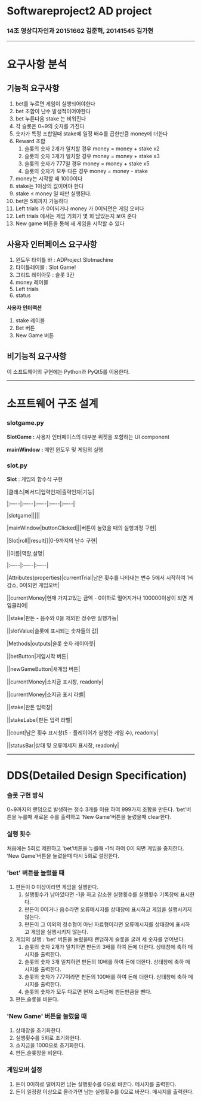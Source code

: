 # Softwareproject2 AD project

### 14조 영상디자인과 20151662 김준혁, 20141545 김가현

---

# 요구사항 분석

## 기능적 요구사항

1. bet를 누르면 게임이 실행되어야한다
2. bet 조합이 난수 발생적이어야한다
3. bet 누른다음 stake 는 비워진다
4. 각 슬롯은 0~9의 숫자를 가진다
5. 숫자가 특정 조합일때 stake에 일정 배수를 곱한만큼 money에 더한다
6. Reward 조합
    1. 슬롯의 숫자 2개가 일치할 경우 money = money + stake x2
    2. 슬롯의 숫자 3개가 일치할 경우 money = money + stake x3
    3. 슬롯의 숫자가 777일 경우 money = money + stake x5
    4. 슬롯의 숫자가 모두 다른 경우 money = money - stake
7. money는 시작할 때 1000이다
8. stake는 1이상의 값이어야 한다
9. stake ≤ money 일 때만 실행된다. 
10. bet은 5회까지 가능하다
11. Left trials 가 0이되거나 money 가 0이되면은 게임 오버다
12. Left trials 에서는 게임 기회가 몇 회 남았는지 보여 준다
13. New game 버튼을 통해 새 게임을 시작할 수 있다

## 사용자 인터페이스 요구사항

1. 윈도우 타이틀 바 : ADProject Slotmachine
2. 타이틀레이블 : Slot Game!
3. 그리드 레이아웃 : 슬롯 3칸
4. money 레이블
5. Left trials
6. status

**사용자 인터랙션**

1. stake 레이블
2. Bet 버튼
3. New Game 버튼

## 비기능적 요구사항

이 소프트웨어의 구현에는 Python과 PyQt5를 이용한다.

---

# 소프트웨어 구조 설계

### slotgame.py

**SlotGame :** 사용자 인터페이스의 대부분 위젯을 포함하는  UI component

**mainWindow :** 메인 윈도우 및 게임의 실행

### slot.py

**Slot** : 게임의 함수식 구현

|클래스|메서드|입력인자|출력인자|기능|

|:—--|:—--|:—--|:—--|:—--|

|slotgame|||||

|mainWindow|buttonClicked|||버튼이 눌렸을 때의 실행과정 구현|

|Slot|roll||result[]|0-9까지의 난수 구현|

||이름|역할,설명|

|:—--|:—--|:—--|

|Attributes(properties)|currentTrial|남은 횟수를 나타내는 변수 5에서 시작하여 1씩 감소, 0이되면 게임오버|

||currentMoney|현재 가지고있는 금액 - 0이하로 떨어지거나 100000이상이 되면 게임클리어|

||stake|판돈 - 음수와 0을 제외한 정수만 실행가능|

||slotValue|슬롯에 표시되는 숫자들의 값|

|Methods|outputs|슬롯 숫자 레이아웃|

||betButton|게임시작 버튼|

||newGameButton|새게임 버튼|

||currentMoney|소지금 표시창, readonly|

||currentMoney|소지금 표시 라벨|

||stake|판돈 입력창|

||stakeLabel|판돈 입력 라벨|

||count|남은 횟수 표시창(5 - 플레이어가 실행한 게임 수), readonly|

||statusBar|상태 및 오류메세지 표시창, readonly|

---

# DDS(Detailed Design Specification)

### 슬롯 구현 방식

0~9까지의 랜덤으로 발생하는 정수 3개를 이용 하여 999가지 조합을 만든다. ‘bet’버튼을 누를때 새로운 수를 출력하고 ‘New Game'버튼을 눌렀을때 clear한다.

### 실행 횟수

처음에는 5회로 제한하고 ‘bet’버튼을 누를때 -1씩 하여 0이 되면 게임을 중지한다. ‘New Game'버튼을 눌렀을때 다시 5회로 설정한다.

### 'bet' 버튼을 눌렀을 때

1. 판돈이 0 이상이라면 게임을 실행한다.
    1. 실행횟수가 남아있다면 -1을 하고 감소한 실행횟수를 실행횟수 기록창에 표시한다.
    2. 판돈이 0이거나 음수라면 오류메시지를 상태창에 표시하고 게임을 실행시키지 않는다.
    3. 판돈이 그 이외의 정수형이 아닌 자료형이라면 오류메시지를 상태창에 표시하고 게임을 실행시키지 않는다.
2. 게임의 실행 : ‘bet’ 버튼을 눌렀을때 랜덤하게 슬롯을 굴려 세 숫자를 얻어낸다.
    1. 슬롯의 숫자 2개가 일치하면 판돈의 3배를 하여 돈에 더한다. 상태창에 축하 메시지를 출력한다.
    2. 슬롯의 숫자 3개 일치하면 판돈의 10배를 하여 돈에 더한다. 상태창에 축하 메시지를 출력한다.
    3. 슬롯의 숫자가 777이라면 판돈의 100배를 하여 돈에 더한다. 상태창에 축하 메시지를 출력한다.
    4. 슬롯의 숫자가 모두 다르면 현재 소지금에 판돈만큼을 뺀다.
3. 판돈,슬롯을 비운다.

### 'New Game' 버튼을 눌렀을 때

1. 상태창을 초기화한다.
2. 실행횟수를 5회로 초기화한다.
3. 소지금을 1000으로 초기화한다.
4. 판돈,슬롯창을 비운다.

### 게임오버 설정

1. 돈이 0이하로 떨어지면 남는 실행횟수를 0으로 바꾼다. 메시지를 출력한다.
2. 돈이 일정량 이상으로 올라가면 남는 실행횟수를 0으로 바꾼다. 메시지를 출력한다.